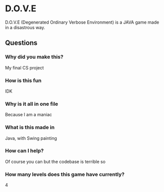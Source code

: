 # D.O.V.E
D.O.V.E (Degenerated Ordinary Verbose Environment) is a JAVA game made in a disastrous way. 

## Questions

### Why did you make this?
My final CS project

### How is this fun
IDK

### Why is it all in one file
Because I am a maniac 

### What is this made in
Java, with Swing painting

### How can I help?
Of course you can but the codebase is terrible so

### How many levels does this game have currently?
4
